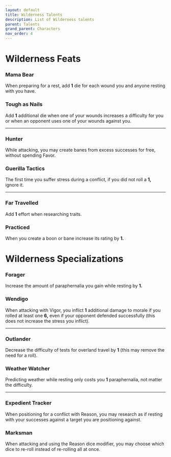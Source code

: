 ```yaml
---
layout: default
title: Wilderness Talents
description: List of Wilderness talents
parent: Talents
grand_parent: Characters
nav_order: 4
---
```


# Wilderness Feats

### Mama Bear

When preparing for a rest, add **1** die for each wound you and anyone resting with you have.

### Tough as Nails

Add **1** additional die when one of your wounds increases a difficulty for you or when an opponent uses one of your wounds against you.

---

### Hunter

While attacking, you may create banes from excess successes for free, without spending Favor.

### Guerilla Tactics

The first time you suffer stress during a conflict, if you did not roll a **1,** ignore it.

---

### Far Travelled

Add **1** effort when researching traits.

### Practiced

When you create a boon or bane increase its rating by **1.**



# Wilderness Specializations

### Forager

Increase the amount of paraphernalia you gain while resting by **1.**

### Wendigo

When attacking with Vigor, you inflict **1** additional damage to morale if you rolled at least one **6,** even if your opponent defended successfully (this does not increase the stress you inflict).

---

### Outlander

Decrease the difficulty of tests for overland travel by **1** (this may remove the need for a roll).

### Weather Watcher

Predicting weather while resting only costs you **1** paraphernalia, not matter the difficulty.

---

### Expedient Tracker

When positioning for a conflict with Reason, you may research as if resting with your successes against a target you are positioning against.

### Marksman

When attacking and using the Reason dice modifier, you may choose which dice to re-roll instead of re-rolling all at once.
